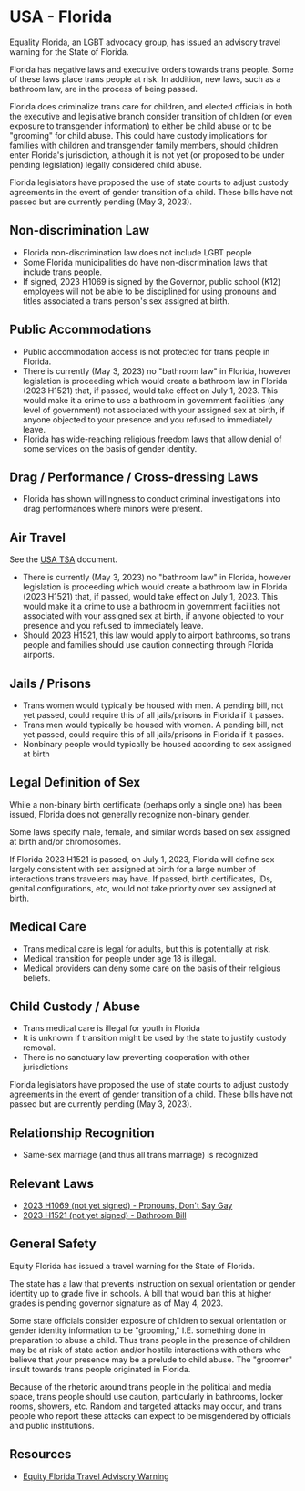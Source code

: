 # USA - Florida

Equality Florida, an LGBT advocacy group, has issued an advisory travel
warning for the State of Florida.

Florida has negative laws and executive orders towards trans people. Some of
these laws place trans people at risk. In addition, new laws, such as a
bathroom law, are in the process of being passed.

Florida does criminalize trans care for children, and elected officials
in both the executive and legislative branch consider transition of
children (or even exposure to transgender information) to either be
child abuse or to be "grooming" for child abuse. This could have custody
implications for families with children and transgender family members,
should children enter Florida's jurisdiction, although it is not yet (or
proposed to be under pending legislation) legally considered child
abuse.

Florida legislators have proposed the use of state courts to adjust custody
agreements in the event of gender transition of a child. These bills
have not passed but are currently pending (May 3, 2023).

## Non-discrimination Law

 * Florida non-discrimination law does not include LGBT people
 * Some Florida municipalities do have non-discrimination laws that
   include trans people.
 * If signed, 2023 H1069 is signed by the Governor, public school (K12)
   employees will not be able to be disciplined for using pronouns and
   titles associated a trans person's sex assigned at birth.

## Public Accommodations

 * Public accommodation access is not protected for trans people in
   Florida.
 * There is currently (May 3, 2023) no "bathroom law" in Florida, however
   legislation is proceeding which would create a bathroom law in
   Florida (2023 H1521) that, if passed, would take effect on July 1, 2023.
   This would make it a crime to use a bathroom in government facilities
   (any level of government) not associated with your
   assigned sex at birth, if anyone objected to your presence and you
   refused to immediately leave.
 * Florida has wide-reaching religious freedom laws that allow denial of
   some services on the basis of gender identity.

## Drag / Performance / Cross-dressing Laws

 * Florida has shown willingness to conduct criminal investigations into
   drag performances where minors were present.

## Air Travel

See the [USA TSA](../notes/tsa.md) document.
 
 * There is currently (May 3, 2023) no "bathroom law" in Florida, however
   legislation is proceeding which would create a bathroom law in
   Florida (2023 H1521) that, if passed, would take effect on July 1, 2023.
   This would make it a crime to use a bathroom in government facilities
   not associated with your
   assigned sex at birth, if anyone objected to your presence and you
   refused to immediately leave.
 * Should 2023 H1521, this law would apply to airport bathrooms, so
   trans people and families should use caution connecting through
   Florida airports.

## Jails / Prisons

 * Trans women would typically be housed with men. A pending bill, not
   yet passed, could require this of all jails/prisons in Florida if it passes.
 * Trans men would typically be housed with women. A pending bill, not
   yet passed, could require this of all jails/prisons in Florida if it
   passes.
 * Nonbinary people would typically be housed according to sex
   assigned at birth

## Legal Definition of Sex

While a non-binary birth certificate (perhaps only a single one) has
been issued, Florida does not generally recognize non-binary gender.

Some laws specify male, female, and similar words based on sex assigned
at birth and/or chromosomes.

If Florida 2023 H1521 is passed, on July 1, 2023, Florida will define
sex largely consistent with sex assigned at birth for a large number of
interactions trans travelers may have. If passed, birth certificates,
IDs, genital configurations, etc, would not take priority over sex
assigned at birth.

## Medical Care

 * Trans medical care is legal for adults, but this is potentially at
   risk.
 * Medical transition for people under age 18 is illegal.
 * Medical providers can deny some care on the basis of their religious
   beliefs.

## Child Custody / Abuse

 * Trans medical care is illegal for youth in Florida
 * It is unknown if transition might be used by the state to justify
   custody removal.
 * There is no sanctuary law preventing cooperation with other
   jurisdictions

Florida legislators have proposed the use of state courts to adjust custody
agreements in the event of gender transition of a child. These bills
have not passed but are currently pending (May 3, 2023).

## Relationship Recognition

 * Same-sex marriage (and thus all trans marriage) is recognized

## Relevant Laws

 * [2023 H1069 (not yet signed) - Pronouns, Don't Say Gay](https://legiscan.com/FL/text/H1069/id/2798335)
 * [2023 H1521 (not yet signed) - Bathroom Bill](https://legiscan.com/FL/text/H1521/id/2764723)

## General Safety

Equity Florida has issued a travel warning for the State of Florida.

The state has a law that prevents instruction on sexual orientation or
gender identity up to grade five in schools. A bill that would ban this
at higher grades is pending governor signature as of May 4, 2023.

Some state officials consider exposure of children to sexual orientation or
gender identity information to be "grooming," I.E. something done in
preparation to abuse a child. Thus trans people in the presence of
children may be at risk of state action and/or hostile interactions with
others who believe that your presence may be a prelude to child abuse.
The "groomer" insult towards trans people originated in Florida.

Because of the rhetoric around trans people in the political and media
space, trans people should use caution, particularly in bathrooms,
locker rooms, showers, etc.  Random and targeted attacks may occur, and
trans people who report these attacks can expect to be misgendered by
officials and public institutions.

## Resources

 * [Equity Florida Travel Advisory Warning](https://www.eqfl.org/florida-travel-advisory)
